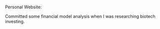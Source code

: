 Personal Website:

Committed some financial model analysis when I was researching biotech investing. 
